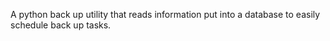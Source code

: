 A python back up utility that reads information put into a database to easily schedule back up tasks.
